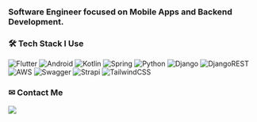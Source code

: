 ### Software Engineer focused on Mobile Apps and Backend Development.
  
### 🛠️ Tech Stack I Use
<span>![Flutter](https://img.shields.io/badge/Flutter-%2302569B.svg?style=for-the-badge&logo=Flutter&logoColor=white)</span>
<span>![Android](https://img.shields.io/badge/Android-3DDC84?style=for-the-badge&logo=android&logoColor=white)</span>
<span>![Kotlin](https://img.shields.io/badge/kotlin-%237F52FF.svg?style=for-the-badge&logo=kotlin&logoColor=white)</span>
<span>![Spring](https://img.shields.io/badge/spring-%236DB33F.svg?style=for-the-badge&logo=spring&logoColor=white)</span>
<span>![Python](https://img.shields.io/badge/python-3670A0?style=for-the-badge&logo=python&logoColor=ffdd54)</span>
<span>![Django](https://img.shields.io/badge/django-%23092E20.svg?style=for-the-badge&logo=django&logoColor=white)</span>
<span>![DjangoREST](https://img.shields.io/badge/DJANGO-REST-ff1709?style=for-the-badge&logo=django&logoColor=white&color=ff1709&labelColor=gray)</span>
<span>![AWS](https://img.shields.io/badge/AWS-%23FF9900.svg?style=for-the-badge&logo=amazon-aws&logoColor=white)</span>
<span>![Swagger](https://img.shields.io/badge/-Swagger-%23Clojure?style=for-the-badge&logo=swagger&logoColor=white)</span>
<span>![Strapi](https://img.shields.io/badge/strapi-%232E7EEA.svg?style=for-the-badge&logo=strapi&logoColor=white)</span>
<span>![TailwindCSS](https://img.shields.io/badge/tailwindcss-%2338B2AC.svg?style=for-the-badge&logo=tailwind-css&logoColor=white)</span>

### ✉ Contact Me
<a href="mailto:huny3410@gmail.com" target="_blank">
  <img src="https://img.shields.io/badge/Gmail-EA4335?style=for-the-badge&logo=Gmail&logoColor=white">
</a>
  
